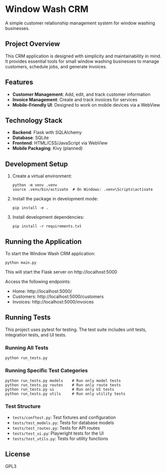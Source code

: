 # Window Wash CRM

A simple customer relationship management system for window washing businesses.

## Project Overview

This CRM application is designed with simplicity and maintainability in mind. It provides essential tools for small window washing businesses to manage customers, schedule jobs, and generate invoices.

## Features

- **Customer Management**: Add, edit, and track customer information
- **Invoice Management**: Create and track invoices for services
- **Mobile-Friendly UI**: Designed to work on mobile devices via a WebView

## Technology Stack

- **Backend**: Flask with SQLAlchemy
- **Database**: SQLite
- **Frontend**: HTML/CSS/JavaScript via WebView
- **Mobile Packaging**: Kivy (planned)

## Development Setup

1. Create a virtual environment:
   ```
   python -m venv .venv
   source .venv/bin/activate  # On Windows: .venv\Scripts\activate
   ```

2. Install the package in development mode:
   ```
   pip install -e .
   ```

3. Install development dependencies:
   ```
   pip install -r requirements.txt
   ```

## Running the Application

To start the Window Wash CRM application:

```
python main.py
```

This will start the Flask server on http://localhost:5000

Access the following endpoints:
- Home: http://localhost:5000/
- Customers: http://localhost:5000/customers
- Invoices: http://localhost:5000/invoices

## Running Tests

This project uses pytest for testing. The test suite includes unit tests, integration tests, and UI tests.

### Running All Tests

```
python run_tests.py
```

### Running Specific Test Categories

```
python run_tests.py models    # Run only model tests
python run_tests.py routes    # Run only route tests
python run_tests.py ui        # Run only UI tests
python run_tests.py utils     # Run only utility tests
```

### Test Structure

- `tests/conftest.py`: Test fixtures and configuration
- `tests/test_models.py`: Tests for database models
- `tests/test_routes.py`: Tests for API routes
- `tests/test_ui.py`: Playwright tests for the UI
- `tests/test_utils.py`: Tests for utility functions

## License

GPL3
